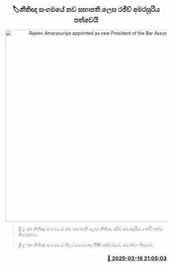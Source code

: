 <p align='center'><b><h2 align='center' title='Rajeev Amarasuriya appointed as new President of the Bar Association'>🏷නීතිඥ සංගමයේ නව සභාපති ලෙස රජීව් අමරසූරිය පත්වෙයි</h2></b></p>
<p align='center'><img src='https://helakuru.sgp1.cdn.digitaloceanspaces.com/esana/images/lib/Rajeev-Amarasuriya.jpg' width='600' alt='Rajeev Amarasuriya appointed as new President of the Bar Association'></p>

> ශ්‍රී ලංකා නීතිඥ සංගමයේ නව සභාපති ලෙස නීතිඥ රජීව් අමරසූරිය තේරී පත්ව තිබෙනවා.

> ශ්‍රී ලංකා නීතිඥ සංගමයේ නිලවරණය අද (19) පස්වරුවේ පවත්වා තිබුණා. 



<h3 align='right'><a href='https://www.helakuru.lk/esana/p/107642/'>📅 2025-02-19 21:05:03</a></h3>

